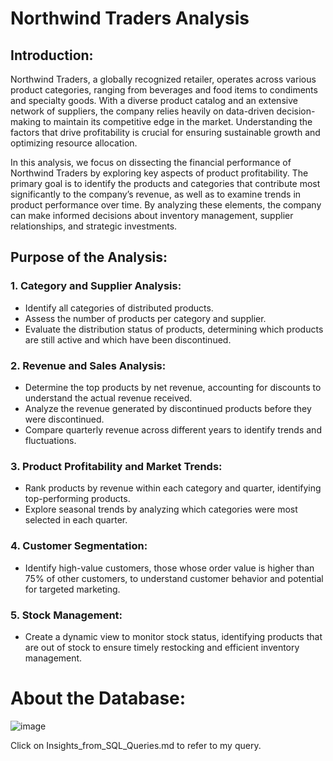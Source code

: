 # Northwind Traders Analysis

## Introduction: 
  Northwind Traders, a globally recognized retailer, operates across various product categories, ranging from beverages and food items to condiments and specialty goods. With a diverse product catalog and an extensive network of suppliers, the company relies heavily on data-driven decision-making to maintain its competitive edge in the market. Understanding the factors that drive profitability is crucial for ensuring sustainable growth and optimizing resource allocation.
  
  In this analysis, we focus on dissecting the financial performance of Northwind Traders by exploring key aspects of product profitability. The primary goal is to identify the products and categories that contribute most significantly to the company’s revenue, as well as to examine trends in product performance over time. By analyzing these elements, the company can make informed decisions about inventory management, supplier relationships, and strategic investments.

## Purpose of the Analysis:

### 1. Category and Supplier Analysis:
- Identify all categories of distributed products.
- Assess the number of products per category and supplier.
- Evaluate the distribution status of products, determining which products are still active and   which have been discontinued.
### 2. Revenue and Sales Analysis:
- Determine the top products by net revenue, accounting for discounts to understand the actual   revenue received.
- Analyze the revenue generated by discontinued products before they were discontinued.
- Compare quarterly revenue across different years to identify trends and fluctuations.
### 3. Product Profitability and Market Trends:
- Rank products by revenue within each category and quarter, identifying top-performing           products.  
- Explore seasonal trends by analyzing which categories were most selected in each quarter.
### 4. Customer Segmentation:
- Identify high-value customers, those whose order value is higher than 75% of other customers,   to understand customer behavior and potential for targeted marketing.
### 5. Stock Management:
- Create a dynamic view to monitor stock status, identifying products that are out of stock to 
  ensure timely restocking and efficient inventory management.

# About the Database:

![image](https://github.com/user-attachments/assets/18d6eaff-8c45-4c57-8735-50f767b56df6)

Click on Insights_from_SQL_Queries.md to refer to my query.

